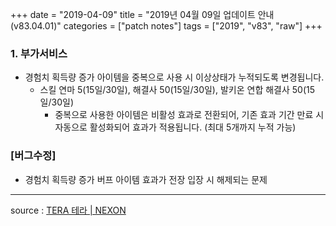+++
date = "2019-04-09"
title = "2019년 04월 09일 업데이트 안내 (v83.04.01)"
categories = ["patch notes"]
tags = ["2019", "v83", "raw"]
+++

### 1. 부가서비스
- 경험치 획득량 증가 아이템을 중복으로 사용 시 이상상태가 누적되도록 변경됩니다.
  - 스킬 연마 5(15일/30일), 해결사 50(15일/30일), 발키온 연합 해결사 50(15일/30일)
    - 중복으로 사용한 아이템은 비활성 효과로 전환되어, 기존 효과 기간 만료 시 자동으로 활성화되어 효과가 적용됩니다. (최대 5개까지 누적 가능)

### [버그수정]
- 경험치 획득량 증가 버프 아이템 효과가 전장 입장 시 해제되는 문제

----

source : [TERA 테라 | NEXON](http://tera.nexon.com/news/update/view.aspx?n4articlesn=387)
